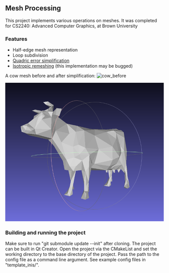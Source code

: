 ## Mesh Processing
This project implements various operations on meshes. It was completed for CS2240: Advanced Computer Graphics, at Brown University

### Features
- Half-edge mesh representation
- Loop subdivision
- [Quadric error simplification](https://www.cs.cmu.edu/~garland/Papers/quadrics.pdf)
- [Isotropic remeshing](https://www.graphics.rwth-aachen.de/media/papers/remeshing1.pdf) (this implementation may be bugged)

A cow mesh before and after simplification:
<img width="747" height="611" alt="cow_before" src="https://github.com/user-attachments/assets/886d1362-83c0-400d-b7c6-8830fe9f9ace" />

![](student_outputs/final/simplify_cow.png)

### Building and running the project
Make sure to run "git submodule update --init" after cloning. The project can be built in Qt Creator. Open the project via the CMakeList and set the working directory to the base directory of the project. Pass the path to the config file as a command line argument. See example config files in "template_inis/".
